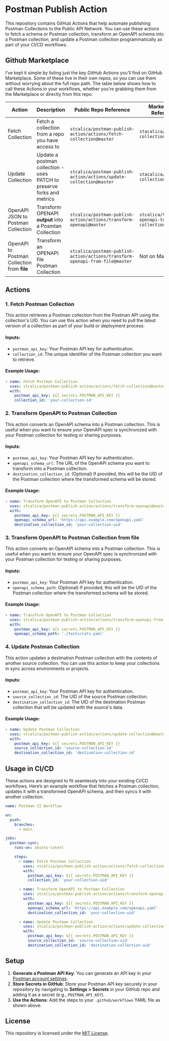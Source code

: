 # Postman Publish Action

This repository contains GitHub Actions that help automate publishing Postman Collections to the Public API Network. 
You can use these actions to fetch a schema or Postman collection, transform an OpenAPI schema into a Postman collection, and update a Postman collection programmatically as part of your CI/CD workflows.

## Github Marketplace 

I’ve kept it simple by listing just the key GitHub Actions you’ll find on GitHub Marketplace. Some of these live in their own repos, so you can use them without worrying about the full repo path. The table below shows how to call these Actions in your workflows, whether you’re grabbing them from the Marketplace or directly from this repo.

| Action           | Description         |  Public Repo Reference            | Marketplace Reference          |  Marketplace Link          |
|------------------|--------------------------------|---------------------------------|---------------------------------|---------------------------------|
| Fetch Collection | Fetch a collection from a repo you have access to | `stcalica/postman-publish-action/actions/fetch-collection@master`      | `stacalica/fetch-collection@v1.0.0`      | https://github.com/marketplace/actions/fetch-postman-collection |
| Update Collection | Update a postman collection - uses PATCH to preserve forks and metrics | `stcalica/postman-publish-action/actions/update-collection@master`      | `stacalica/update-collection@v1.0.0`      | https://github.com/marketplace/actions/update-postman-collection |
| OpenAPI JSON to Postman Collection | Transform OPENAPI **output** into a Posmtan Collection | `stcalica/postman-publish-action/actions/transform-openapi@master`   | `stcalica/transform-openapi-to-postman-collection@v1.0.0`  | https://github.com/marketplace/actions/transform-openapi-to-postman-collection |
| OpenAPI to Postman Collection from **file** | Transform an OPENAPI file Postman Collection  | `stcalica/postman-publish-action/actions/transform-openapi-from-file@master`   | Not on Marketplace  | Not on Marketplace 


## Actions

### 1. **Fetch Postman Collection**
   This action retrieves a Postman collection from the Postman API using the collection's UID. You can use this action when you need to pull the latest version of a collection as part of your build or deployment process.

   #### Inputs:
   - `postman_api_key`: Your Postman API key for authentication.
   - `collection_id`: The unique identifier of the Postman collection you want to retrieve.

   #### Example Usage:
   ```yaml
   - name: Fetch Postman Collection
     uses: stcalica/postman-publish-action/actions/fetch-collection@master
     with:
       postman_api_key: ${{ secrets.POSTMAN_API_KEY }}
       collection_id: 'your-collection-id'
   ```

### 2. **Transform OpenAPI to Postman Collection**
   This action converts an OpenAPI schema into a Postman collection. This is useful when you want to ensure your OpenAPI spec is synchronized with your Postman collection for testing or sharing purposes.

   #### Inputs:
   - `postman_api_key`: Your Postman API key for authentication.
   - `openapi_schema_url`: The URL of the OpenAPI schema you want to transform into a Postman collection.
   - `destination_collection_id`: (Optional) If provided, this will be the UID of the Postman collection where the transformed schema will be stored.

   #### Example Usage:
   ```yaml
   - name: Transform OpenAPI to Postman Collection
     uses: stcalica/postman-publish-action/actions/transform-openapi@master
     with:
       postman_api_key: ${{ secrets.POSTMAN_API_KEY }}
       openapi_schema_url: 'https://api.example.com/openapi.yaml'
       destination_collection_id: 'your-collection-uid'
   ```

### 3. **Transform OpenAPI to Postman Collection from file**
   This action converts an OpenAPI schema into a Postman collection. This is useful when you want to ensure your OpenAPI spec is synchronized with your Postman collection for testing or sharing purposes.

   #### Inputs:
   - `postman_api_key`: Your Postman API key for authentication.
   - `openapi_schema_path`: (Optional) If provided, this will be the UID of the Postman collection where the transformed schema will be stored.

   #### Example Usage:
   ```yaml
   - name: Transform OpenAPI to Postman Collection
     uses: stcalica/postman-publish-action/actions/transform-openapi-from-file@master
     with:
       postman_api_key: ${{ secrets.POSTMAN_API_KEY }}
       openapi_schema_path: './tests/cats.yaml'
 ```

### 4. **Update Postman Collection**
   This action updates a destination Postman collection with the contents of another source collection. You can use this action to keep your collections in sync across environments or projects.

   #### Inputs:
   - `postman_api_key`: Your Postman API key for authentication.
   - `source_collection_id`: The UID of the source Postman collection.
   - `destination_collection_id`: The UID of the destination Postman collection that will be updated with the source's data.

   #### Example Usage:
   ```yaml
   - name: Update Postman Collection
     uses: stcalica/postman-publish-action/actions/update-collection@master
     with:
       postman_api_key: ${{ secrets.POSTMAN_API_KEY }}
       source_collection_id: 'source-collection-id'
       destination_collection_id: 'destination-collection-id'
   ```

## Usage in CI/CD

These actions are designed to fit seamlessly into your existing CI/CD workflows. Here’s an example workflow that fetches a Postman collection, updates it with a transformed OpenAPI schema, and then syncs it with another collection.

```yaml
name: Postman CI Workflow

on:
  push:
    branches:
      - main

jobs:
  postman-sync:
    runs-on: ubuntu-latest

    steps:
      - name: Fetch Postman Collection
        uses: stcalica/postman-publish-action/actions/fetch-collection@master
        with:
          postman_api_key: ${{ secrets.POSTMAN_API_KEY }}
          collection_id: 'your-collection-uid'

      - name: Transform OpenAPI to Postman Collection
        uses: stcalica/postman-publish-action/actions/transform-openapi-from-file@master
        with:
          postman_api_key: ${{ secrets.POSTMAN_API_KEY }}
          openapi_schema_url: 'https://api.example.com/openapi.yaml'
          destination_collection_id: 'your-collection-uid'

      - name: Update Postman Collection
        uses: stcalica/postman-publish-action/actions/update-collection@master
        with:
          postman_api_key: ${{ secrets.POSTMAN_API_KEY }}
          source_collection_id: 'source-collection-uid'
          destination_collection_id: 'destination-collection-uid'
```

## Setup

1. **Generate a Postman API Key**: You can generate an API key in your [Postman account settings](https://go.postman.co/settings/me/api-keys).
2. **Store Secrets in GitHub**: Store your Postman API key securely in your repository by navigating to **Settings > Secrets** in your GitHub repo and adding it as a secret (e.g., `POSTMAN_API_KEY`).
3. **Use the Actions**: Add the steps to your `.github/workflows` YAML file as shown above.

## License

This repository is licensed under the [MIT License](LICENSE).
